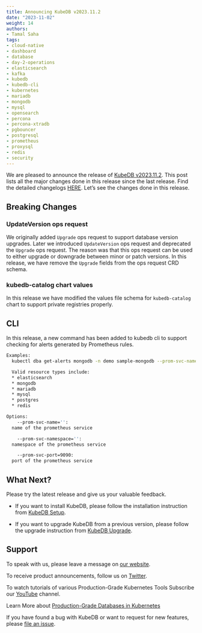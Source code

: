 ```yaml
---
title: Announcing KubeDB v2023.11.2
date: "2023-11-02"
weight: 14
authors:
- Tamal Saha
tags:
- cloud-native
- dashboard
- database
- day-2-operations
- elasticsearch
- kafka
- kubedb
- kubedb-cli
- kubernetes
- mariadb
- mongodb
- mysql
- opensearch
- percona
- percona-xtradb
- pgbouncer
- postgresql
- prometheus
- proxysql
- redis
- security
---
```


We are pleased to announce the release of [KubeDB v2023.11.2](https://kubedb.com/docs/v2023.11.2/setup/). This post lists all the major changes done in this release since the last release. Find the detailed changelogs [HERE](https://github.com/kubedb/CHANGELOG/blob/master/releases/v2023.11.2/README.md). Let’s see the changes done in this release.

## Breaking Changes

### UpdateVersion ops request

We originally added `Upgrade` ops request to support database version upgrades. Later we introduced `UpdateVersion` ops request and deprecated the `Upgrade` ops request. The reason was that this ops request can be used to either upgrade or downgrade between minor or patch versions. In this release, we have remove the `Upgrade` fields from the ops request CRD schema.

### kubedb-catalog chart values

In this release we have modified the values file schema for `kubedb-catalog` chart to support private registries properly.

## CLI

In this release, a new command has been added to kubedb cli to support checking for alerts generated by Prometheus rules. 

```bash
Examples:
  kubectl dba get-alerts mongodb -n demo sample-mongodb --prom-svc-name=prometheus-kube-prometheus-prometheus --prom-svc-namespace=monitoring

  Valid resource types include:
  * elasticsearch
  * mongodb
  * mariadb
  * mysql
  * postgres
  * redis

Options:
    --prom-svc-name='':
  name of the prometheus service

    --prom-svc-namespace='':
  namespace of the prometheus service

    --prom-svc-port=9090:
  port of the prometheus service
```

## What Next?

Please try the latest release and give us your valuable feedback.

- If you want to install KubeDB, please follow the installation instruction from [KubeDB Setup](https://kubedb.com/docs/v2023.11.2/setup).

- If you want to upgrade KubeDB from a previous version, please follow the upgrade instruction from [KubeDB Upgrade](https://kubedb.com/docs/v2023.11.2/setup/upgrade/).


## Support

To speak with us, please leave a message on [our website](https://appscode.com/contact/).

To receive product announcements, follow us on [Twitter](https://twitter.com/KubeDB).

To watch tutorials of various Production-Grade Kubernetes Tools Subscribe our [YouTube](https://youtube.com/@appscode) channel.

Learn More about [Production-Grade Databases in Kubernetes](https://kubedb.com/)

If you have found a bug with KubeDB or want to request for new features, please [file an issue](https://github.com/kubedb/project/issues/new).

